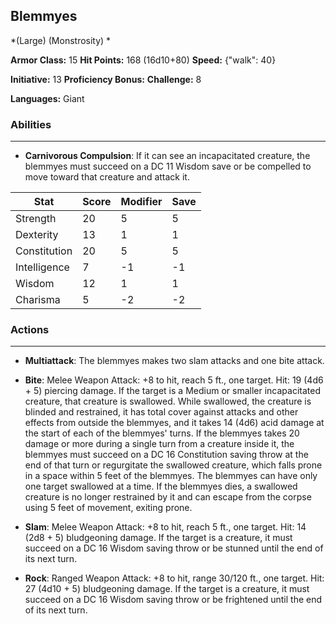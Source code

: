 ## Blemmyes
*(Large) (Monstrosity) *

**Armor Class:** 15
**Hit Points:** 168 (16d10+80)
**Speed:** {"walk": 40}

**Initiative:** 13
**Proficiency Bonus:**
**Challenge:** 8

**Languages:** Giant

### Abilities
 --- 
- **Carnivorous Compulsion**: If it can see an incapacitated creature, the blemmyes must succeed on a DC 11 Wisdom save or be compelled to move toward that creature and attack it.



| Stat | Score | Modifier | Save |
| ---- | ---- | ---- | ---- |
| Strength | 20 | 5 | 5 |
| Dexterity | 13 | 1 | 1 |
| Constitution | 20 | 5 | 5 |
| Intelligence | 7 | -1 | -1 |
| Wisdom | 12 | 1 | 1 |
| Charisma | 5 | -2 | -2 |

### Actions
 --- 
- **Multiattack**: The blemmyes makes two slam attacks and one bite attack.

- **Bite**: Melee Weapon Attack: +8 to hit, reach 5 ft., one target. Hit: 19 (4d6 + 5) piercing damage. If the target is a Medium or smaller incapacitated creature, that creature is swallowed. While swallowed, the creature is blinded and restrained, it has total cover against attacks and other effects from outside the blemmyes, and it takes 14 (4d6) acid damage at the start of each of the blemmyes' turns. If the blemmyes takes 20 damage or more during a single turn from a creature inside it, the blemmyes must succeed on a DC 16 Constitution saving throw at the end of that turn or regurgitate the swallowed creature, which falls prone in a space within 5 feet of the blemmyes. The blemmyes can have only one target swallowed at a time. If the blemmyes dies, a swallowed creature is no longer restrained by it and can escape from the corpse using 5 feet of movement, exiting prone.

- **Slam**: Melee Weapon Attack: +8 to hit, reach 5 ft., one target. Hit: 14 (2d8 + 5) bludgeoning damage. If the target is a creature, it must succeed on a DC 16 Wisdom saving throw or be stunned until the end of its next turn.

- **Rock**: Ranged Weapon Attack: +8 to hit, range 30/120 ft., one target. Hit: 27 (4d10 + 5) bludgeoning damage. If the target is a creature, it must succeed on a DC 16 Wisdom saving throw or be frightened until the end of its next turn.

